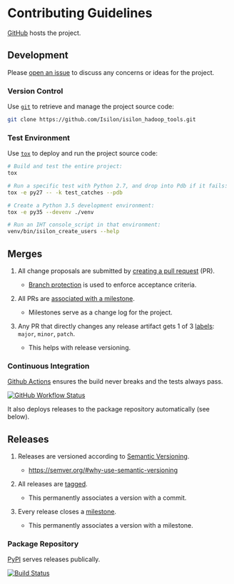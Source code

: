 # Contributing Guidelines

[GitHub](https://github.com/) hosts the project.

## Development

Please [open an issue](https://help.github.com/articles/creating-an-issue/) to discuss any concerns or ideas for the project.

### Version Control

Use [`git`](https://git-scm.com/doc) to retrieve and manage the project source code:
``` sh
git clone https://github.com/Isilon/isilon_hadoop_tools.git
```

### Test Environment

Use [`tox`](https://tox.readthedocs.io/) to deploy and run the project source code:
``` sh
# Build and test the entire project:
tox

# Run a specific test with Python 2.7, and drop into Pdb if it fails:
tox -e py27 -- -k test_catches --pdb

# Create a Python 3.5 development environment:
tox -e py35 --devenv ./venv

# Run an IHT console_script in that environment:
venv/bin/isilon_create_users --help
```

## Merges

1. All change proposals are submitted by [creating a pull request](https://help.github.com/articles/creating-a-pull-request/) (PR).
   - [Branch protection](https://help.github.com/articles/about-protected-branches/) is used to enforce acceptance criteria.

2. All PRs are [associated with a milestone](https://help.github.com/articles/associating-milestones-with-issues-and-pull-requests/).
   - Milestones serve as a change log for the project.

3. Any PR that directly changes any release artifact gets 1 of 3 [labels](https://help.github.com/articles/applying-labels-to-issues-and-pull-requests/): `major`, `minor`, `patch`.
   - This helps with release versioning.

### Continuous Integration

[Github Actions](https://github.com/features/actions) ensures the build never breaks and the tests always pass.

[![GitHub Workflow Status](https://img.shields.io/github/workflow/status/Isilon/isilon_hadoop_tools/Validation)](https://github.com/Isilon/isilon_hadoop_tools/actions/workflows/validation.yml)

It also deploys releases to the package repository automatically (see below).

## Releases

1. Releases are versioned according to [Semantic Versioning](http://semver.org/).
   - https://semver.org/#why-use-semantic-versioning

2. All releases are [tagged](https://git-scm.com/book/en/v2/Git-Basics-Tagging).
   - This permanently associates a version with a commit.

3. Every release closes a [milestone](https://help.github.com/articles/about-milestones/).
   - This permanently associates a version with a milestone.

### Package Repository

[PyPI](http://pypi.org/) serves releases publically.

[![Build Status](https://img.shields.io/pypi/v/isilon_hadoop_tools.svg)](https://pypi.org/project/isilon_hadoop_tools)
